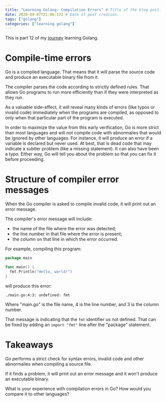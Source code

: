 ```yaml
---
title: "Learning Golang: Compilation Errors" # Title of the blog post.
date: 2020-09-07T21:06:17Z # Date of post creation.
tags: ["golang"]
categories: ["learning golang"]
---
```


This is part 12 of my [journey](/categories/learning-golang/) learning Golang.

# Compile-time errors

Go is a compiled language. That means that it will parse the source code and produce an executable binary file from it.

The compiler parses the code according to strictly defined rules. That allows Go programs to run more efficiently than
if they were interpreted as they run.

As a valuable side-effect, it will reveal many kinds of errors (like typos or invalid code) immediately when the
programs are compiled, as opposed to only when that particular part of the program is executed.

In order to maximize the value from this early verification, Go is more strict than most languages and will not compile
code with abnormalies that would be ignored by other languages. For instance, it will produce an error if a variable is
declared but never used. At best, that is dead code that may indicate a subtler problem (like a missing statement). It
can also have been a typo. Either way, Go will tell you about the problem so that you can fix it before proceeding.

# Structure of compiler error messages

When the Go compiler is asked to compile invalid code, it will print out an error message.

The compiler's error message will include:
- the name of the file where the error was detected;
- the line number in that file where the error is present;
- the column on that line in which the error occurred.

For example, compiling this program:

```go
package main

func main() {
  fmt.Println("Hello, world!")
}
```

will produce this error:

```
./main.go:4:3: undefined: fmt
```

Where "main.go" is the file name, 4 is the line number, and 3 is the column number.

That message is indicating that the `fmt` identifier us not defined. That can be fixed by adding an `import "fmt"` line
after the "package" statement.

# Takeaways

Go performs a strict check for syntax errors, invalid code and other abnormalies when compiling a source file.

If it finds a problem, it will print out an error message and it won't produce an executable binary.

What is your experience with compilation errors in Go? How would you compare it to other languages?
